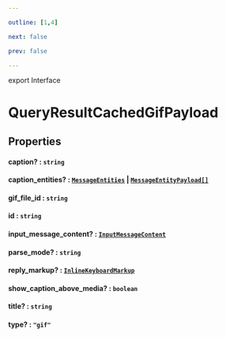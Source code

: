 ```yaml
---

outline: [1,4]

next: false

prev: false

---
```


export Interface
# QueryResultCachedGifPayload

## Properties

#### caption? : `string`

#### caption_entities? : [`MessageEntities`](../classes/MessageEntities.md) \| [`MessageEntityPayload[]`](./MessageEntityPayload.md)

#### gif_file_id : `string`

#### id : `string`

#### input_message_content? : [`InputMessageContent`](../type-aliases/InputMessageContent.md)

#### parse_mode? : `string`

#### reply_markup? : [`InlineKeyboardMarkup`](../classes/InlineKeyboardMarkup.md)

#### show_caption_above_media? : `boolean`

#### title? : `string`

#### type? : `"gif"`
